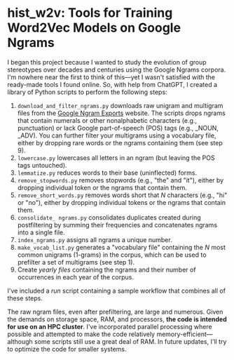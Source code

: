 # hist_w2v: Tools for Training Word2Vec Models on Google Ngrams

I began this project because I wanted to study the evolution of group stereotypes over decades and centuries using the Google Ngrams corpora. I'm nowhere near the first to think of this—yet I wasn't satisfied with the ready-made tools I found online. So, with help from ChatGPT, I created a library of Python scripts to perform the following steps:

1. ```download_and_filter_ngrams.py``` downloads raw unigram and multigram files from the [Google Ngram Exports](https://storage.googleapis.com/books/ngrams/books/datasetsv3.html) website. The scripts drops ngrams that contain numerals or other nonalphabetic characters (e.g., punctuation) or lack Google part-of-speech (POS) tags (e.g., _NOUN, _ADV). You can further filter your multigrams using a vocabulary file, either by dropping rare words or the ngrams containing them (see step 9).
2. ```lowercase.py``` lowercases all letters in an ngram (but leaving the POS tags untouched).
3. ```lemmatize.py``` reduces words to their base (uninflected) forms.
4. ```remove_stopwords.py``` removes stopwords (e.g., "the" and "it"), either by dropping individual token or the ngrams that contain them.
5. ```remove_short_words.py``` removes words short that _N_ characters (e.g., "hi" or "no"), either by dropping individual tokens or the ngrams that contain them.
6. ```consolidate_ ngrams.py``` consolidates duplicates created during postfiltering by summing their frequencies and concatenates ngrams into a single file.
7. ```index_ngrams.py``` assigns all ngrams a unique number.
8. ```make_vocab_list.py``` generates a "vocabulary file" containing the _N_ most common unigrams (1-grams) in the corpus, which can be used to prefilter a set of multigrams (see step 1).
9. Create _yearly files_ containing the ngrams and their number of occurrences in each year of the corpus.

I've included a _run_ script containing a sample workflow that combines all of these steps.

The raw ngram files, even after prefiltering, are large and numerous. Given the demands on storage space, RAM, and processors, **the code is intended for use on an HPC cluster**. I've incorporated parallel processing where possible and attempted to make the code relatively memory-efficient—although some scripts still use a great deal of RAM. In future updates, I'll try to optimize the code for smaller systems.
